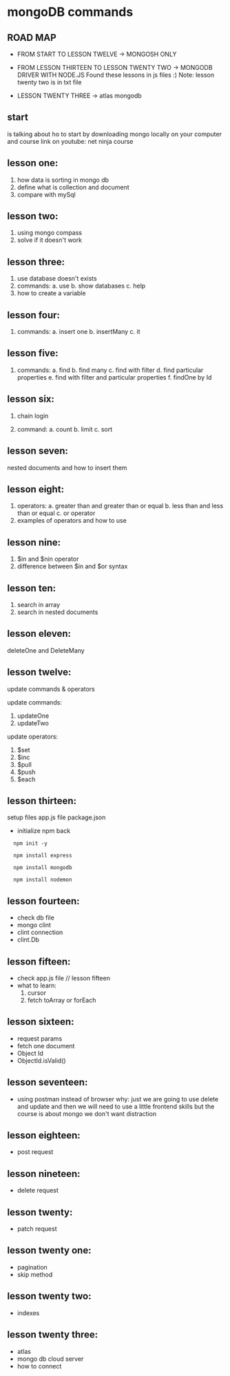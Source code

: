 # mongoDB commands 

## ROAD MAP

  * FROM START TO LESSON TWELVE -> MONGOSH ONLY

  * FROM LESSON THIRTEEN TO LESSON TWENTY TWO -> MONGODB DRIVER WITH NODE.JS 
      Found these lessons in js files :) 
      Note: lesson twenty two is in txt file
  
  * LESSON TWENTY THREE -> atlas mongodb

## start

  is talking about ho to start by downloading mongo locally on your computer
  and course link on youtube: net ninja course

## lesson one:

  1. how data is sorting in mongo db
  3. define what is collection and document
  2. compare with mySql

## lesson two:

  1. using mongo compass
  2. solve if it doesn't work

## lesson three:

  1. use database doesn't exists
  2. commands: 
    a. use
    b. show databases
    c. help
  3. how to create a variable

## lesson four:

  1. commands:
    a. insert one
    b. insertMany
    c. it

## lesson five:

  1. commands:
    a. find
    b. find many
    c. find with filter
    d. find particular properties
    e. find with filter and particular properties
    f. findOne by Id

## lesson six:

  1. chain login

  2. command:
    a. count
    b. limit
    c. sort

## lesson seven:

  nested documents and how to insert them

## lesson eight:

  1. operators: 
    a. greater than and greater than or equal
    b. less than and less than or equal
    c. or operator
  2. examples of operators and how to use

## lesson nine: 

  1. $in and $nin operator
  2. difference between $in and $or syntax
  
## lesson ten: 

  1. search in array
  2. search in nested documents

## lesson eleven:

  deleteOne and DeleteMany

## lesson twelve:

update commands & operators

update commands: 
  1. updateOne
  2. updateTwo
  
update operators:
  1. $set
  2. $inc
  3. $pull
  4. $push
  5. $each

## lesson thirteen: 

  setup files 
  app.js file 
  package.json

  * initialize npm back
``` 
  npm init -y
```

```
  npm install express
```

```
  npm install mongodb
```

```
  npm install nodemon
```

## lesson fourteen:

  * check db file 
  * mongo clint
  * clint connection
  * clint.Db

## lesson fifteen:

  * check app.js file // lesson fifteen
  * what to learn:
    1. cursor 
    2. fetch toArray or forEach

## lesson sixteen:

  * request params
  * fetch one document
  * Object Id
  * ObjectId.isValid()

## lesson seventeen:

  * using postman instead of browser 
  why: 
    just we are going to use delete and update and 
    then we will need to use a little frontend skills 
    but the course is about mongo we don't want distraction

## lesson eighteen:

  * post request

## lesson nineteen:

  * delete request

## lesson twenty: 

  * patch request

## lesson twenty one:

  * pagination
  * skip method

## lesson twenty two: 

  * indexes

## lesson twenty three:

  * atlas 
  * mongo db cloud server
  * how to connect